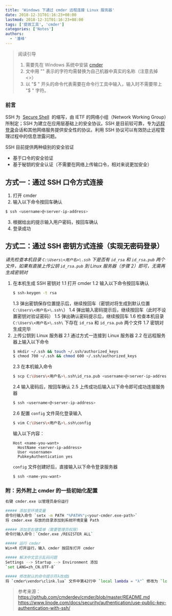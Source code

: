 ```yaml
---
title: 'Windows 下通过 cmder 远程连接 Linux 服务器'
date: 2018-12-31T01:16:23+08:00
lastmod: 2018-12-31T01:16:23+08:00
tags: ['提效工具', 'cmder']
categories: ['Notes']
authors:
  - '潘峰'
---
```


> 阅读引导
>
> 1. 需要先在 Windows 系统中安装 [cmder](http://cmder.net/)
> 2. 文中用 "<xxx>" 表示的字符均需替换为自己机器中真实的名称（注意去掉 <>）
> 3. 以 "\$ " 开头的命令代表需要在命令行工具中输入，输入时不需要带上 "\$ " 字符。

### 前言

SSH 为  [Secure Shell](https://baike.baidu.com/item/Secure%20Shell)  的缩写，由 IETF 的网络小组（Network Working Group）所制定；SSH 为建立在应用层基础上的安全协议。SSH 是目前较可靠，专为[远程登录](https://baike.baidu.com/item/%E8%BF%9C%E7%A8%8B%E7%99%BB%E5%BD%95/1071998)会话和其他网络服务提供安全性的协议。利用 SSH 协议可以有效防止远程管理过程中的信息泄露问题。

SSH 目前提供两种级别的安全验证

- 基于口令的安全验证
- 基于秘钥的安全认证（不需要在网络上传输口令，相对来说更加安全）

## 方式一：通过 SSH 口令方式连接

1. 打开 cmder
2. 输入以下命令按回车确认

```bash
$ ssh <username>@<server-ip-address>
```

3. 根据给出的提示输入用户密码，按回车确认
4. 登录成功

## 方式二：通过 SSH 密钥方式连接（实现无密码登录）

_请先检查本机目录 `C:\Users\<用户名>\.ssh` 下是否有 `id_rsa` 和 `id_rsa.pub` 两个文件，如果有直接上传公钥 `id_rsa.pub` 到 Linux 服务器（步骤 2）即可，无需再生成密钥对_

1. 在本机生成 SSH 密钥对
   1.1 打开 cmder
   1.2 输入以下命令按回车确认
   ```bash
   $ ssh-keygen -t rsa
   ```
   1.3 弹出密钥保存位置提示后，继续按回车（密钥对将生成到默认位置 `C:\Users\<用户名>\.ssh\`）
   1.4 弹出输入密码提示后，继续按回车（此时不设置密钥对验证密码）
   1.5 弹出确认密码提示后，继续按回车
   1.6 检查本机目录 `C:\Users\<用户名>\.ssh\` 下存在 `id_rsa` 和 `id_rsa.pub` 两个文件
   1.7 密钥对生成完毕
2. 上传公钥到 Linux 服务器
   2.1 通过方式一连接到 Linux 服务器
   2.2 在远程服务器上输入以下命令
   ```bash
   $ mkdir ~/.ssh && touch ~/.ssh/authorized_keys
   $ chmod 700 ~/.ssh && chmod 600 ~/.ssh/authorized_keys
   ```
   2.3 在本机输入命令
   ```bash
   $ scp C:\Users\<用户名>\.ssh\id_rsa.pub <username>@<server-ip-address>:~/.ssh/authorized_keys
   ```
   2.4 输入密码后，按回车确认
   2.5 上传成功后输入以下命令即可成功连接服务器
   ```bash
   $ ssh <username>@<server-ip-address>
   ```
   2.6 配置 `config` 文件简化登录输入
   ```bash
   $ vim C:\Users\<用户名>\.ssh\config
   ```
   输入以下内容：
   ```vim
   Host <name-you-want>
     HostName <server-ip-address>
     User <username>
     PubkeyAuthentication yes
   ```
   `config` 文件创建好后，直接输入以下命令登录服务器
   ```bash
   $ ssh <name-you-want>
   ```

### 附：另外附上 cmder 的一些初始化配置

```bash
右键 cmder.exe 以管理员身份运行

##### 添加至环境变量
命令行输入命令 `setx -m PATH "%PATH%";<your-cmder.exe-path>`
将 cmder.exe 存放的目录添加到系统环境变量 Path

##### 添加至右键菜单（需要管理员权限）
命令行输入命令：`Cmder.exe /REGISTER ALL`

##### 运行 cmder
Win+R 打开运行，输入 cmder 按回车打开 cmder

##### 解决中文显示乱码问题
Settings --> Startup --> Environment 添加
`set LANG=zh_CN.UTF-8`

##### 修改默认的命令提示符λ改成$
将 `cmder\vendor\clink.lua` 文件中第42行中 `local lambda = "λ"` 修改为 `local lambda = "$"`
```

> 参考来源：  
> https://github.com/cmderdev/cmder/blob/master/README.md  
> https://www.linode.com/docs/security/authentication/use-public-key-authentication-with-ssh/

